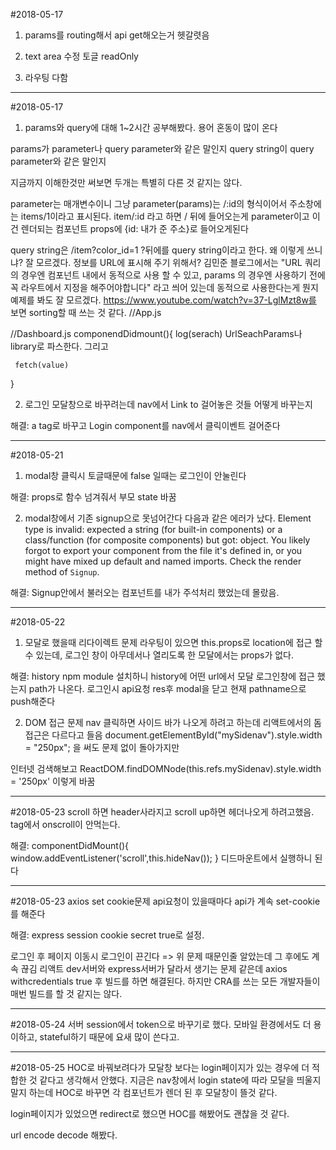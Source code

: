 #2018-05-17

1. params를 routing해서 api get해오는거 헷갈렷음

2. text area 수정 토글 readOnly

3. 라우팅 다함

***
#2018-05-17
1. params와 query에 대해 1~2시간 공부해봤다. 용어 혼동이 많이 온다

params가 parameter나 query parameter와 같은 말인지 query string이 query parameter와 같은 말인지

지금까지 이해한것만 써보면 두개는 특별히 다른 것 같지는 않다. 

parameter는 매개변수이니 그냥 parameter(params)는 /:id의 형식이어서
주소창에는 items/1이라고 표시된다. item/:id 라고 하면 / 뒤에 들어오는게 parameter이고 이건 렌더되는 컴포넌트 props에 {id: 내가 준 주소}로 들어오게된다

query string은 /item?color_id=1 ?뒤에를 query string이라고 한다. 왜 이렇게 쓰니냐? 잘 모르겠다. 정보를 URL에 표시해 주기 위해서?
김민준 블로그에서는 "URL 쿼리의 경우엔 컴포넌트 내에서 동적으로 사용 할 수 있고, params 의 경우엔 사용하기 전에 꼭 라우트에서 지정을 해주어야합니다" 라고 씌어 있는데 동적으로 사용한다는게 뭔지 예제를 봐도 잘 모르겠다.
https://www.youtube.com/watch?v=37-LglMzt8w를 보면 sorting할 때 쓰는 것 같다. 
//App.js
 <Route path='/' component={Dashboard}>

 //Dashboard.js
 componendDidmount(){
     log(serach)
     UrlSeachParams나 library로 파스한다.
     그리고

     fetch(value)
 }

 2. 로그인 모달창으로 바꾸려는데 nav에서 Link to 걸어놓은 것들 어떻게 바꾸는지

 해결: a tag로 바꾸고 Login component를 nav에서 클릭이벤트 걸어준다

 ***
#2018-05-21
1. modal창 클릭시 토글때문에 false 일때는 로그인이 안눌린다

해결: props로 함수 넘겨줘서 부모 state 바꿈

2. modal창에서 기존 signup으로 못넘어간다 다음과 같은 에러가 났다.
Element type is invalid: expected a string (for built-in components) or a class/function (for composite components) but got: object. You likely forgot to export your component from the file it's defined in, or you might have mixed up default and named imports.
Check the render method of `Signup`.

해결: Signup안에서 불러오는 컴포넌트를 내가 주석처리 했었는데 몰랐음.

***
#2018-05-22
1. 모달로 했을때 리다이렉트 문제
라우팅이 있으면 this.props로 location에 접근 할 수 있는데, 로그인 창이 아무데서나 열리도록 한 모달에서는 props가 없다. 

해결: history npm module 설치하니 history에 어떤 url에서 모달 로그인창에 접근 했는지 path가 나온다. 로그인시 api요청 res후 modal을 닫고 현재 pathname으로 push해준다

2. DOM 접근 문제
nav 클릭하면 사이드 바가 나오게 하려고 하는데 리액트에서의 돔접근은 다르다고 들음
document.getElementById("mySidenav").style.width = "250px"; 을 써도 문제 없이 돌아가지만

인터넷 검색해보고 
ReactDOM.findDOMNode(this.refs.mySidenav).style.width = '250px'
이렇게 바꿈

***
#2018-05-23
scroll 하면 header사라지고 scroll up하면 헤더나오게 하려고했음. 
tag에서 onscroll이 안먹는다.

해결: 
    componentDidMount(){
        window.addEventListener('scroll',this.hideNav());
    }
디드마운트에서 실행하니 된다

***
#2018-05-23
axios set cookie문제
api요청이 있을때마다 api가 계속 set-cookie를 해준다

해결: express session cookie secret true로 설정.

로그인 후 페이지 이동시 로그인이 끈긴다 => 위 문제 때문인줄 알았는데 그 후에도 계속 끊김
리액트 dev서버와 express서버가 달라서 생기는 문제 같은데 axios withcredentials true 후 빌드를 하면 해결된다. 하지만 CRA를 쓰는 모든 개발자들이 매번 빌드를 할 것 같지는 않다. 

***
#2018-05-24
서버 session에서 token으로 바꾸기로 했다. 모바일 환경에서도 더 용이하고, stateful하기 때문에 요새 많이 쓴다고.

***
#2018-05-25
HOC로 바꿔보려다가 모달창 보다는 login페이지가 있는 경우에 더 적합한 것 같다고 생각해서 안했다. 지금은 nav창에서 login state에 따라 모달을 띄울지 말지 하는데
HOC로 바꾸면 각 컴포넌트가 렌더 된 후 모달창이 뜰것 같다.

login페이지가 있었으면 redirect로 했으면 HOC를 해봤어도 괜찮을 것 같다.

url encode decode 해봤다. 







